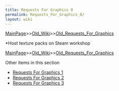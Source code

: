 ```yaml
---
title: Requests For Graphics 0
permalink: Requests_For_Graphics_0/
layout: wiki
---
```


[MainPage](/keeperrl_wiki/ "wikilink")>>[Old_Wiki](/keeperrl_wiki/Old_Wiki "wikilink")>>[Old_Requests_For_Graphics](/keeperrl_wiki/Old_Requests_For_Graphics "wikilink")

*Host texture packs on Steam workshop

[MainPage](/keeperrl_wiki/ "wikilink")>>[Old_Wiki](/keeperrl_wiki/Old_Wiki "wikilink")>>[Old_Requests_For_Graphics](/keeperrl_wiki/Old_Requests_For_Graphics "wikilink")

Other items in this section
-    [Requests For Graphics 1](/keeperrl_wiki/Requests_For_Graphics_1 "wikilink")
-    [Requests For Graphics 2](/keeperrl_wiki/Requests_For_Graphics_2 "wikilink")
-    [Requests For Graphics 3](/keeperrl_wiki/Requests_For_Graphics_3 "wikilink")
